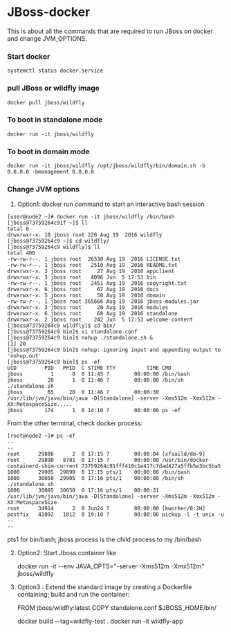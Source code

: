 # JBoss-docker 

This is about all the commands that are required to run JBoss on docker and change JVM_OPTIONS. 

### Start docker #

	systemctl status docker.service

### pull JBoss or wildfly image

	docker pull jboss/wildfly

### To boot in standalone mode

	docker run -it jboss/wildfly

### To boot in domain mode
	
	docker run -it jboss/wildfly /opt/jboss/wildfly/bin/domain.sh -b 0.0.0.0 -bmanagement 0.0.0.0

### Change JVM options 

1. Option1: docker run command to start an interactive bash session 

```
[user@node2 ~]# docker run -it jboss/wildfly /bin/bash
[jboss@73759264c91f ~]$ ll
total 0
drwxrwxr-x. 10 jboss root 220 Aug 19  2016 wildfly
[jboss@73759264c9 ~]$ cd wildfly/
[jboss@73759264c9 wildfly]$ ll
total 400
-rw-rw-r--. 1 jboss root  26530 Aug 19  2016 LICENSE.txt
-rw-rw-r--. 1 jboss root   2510 Aug 19  2016 README.txt
drwxrwxr-x. 3 jboss root     27 Aug 19  2016 appclient
drwxrwxr-x. 3 jboss root   4096 Jun  5 17:53 bin
-rw-rw-r--. 1 jboss root   2451 Aug 19  2016 copyright.txt
drwxrwxr-x. 6 jboss root     67 Aug 19  2016 docs
drwxrwxr-x. 5 jboss root     50 Aug 19  2016 domain
-rw-rw-r--. 1 jboss root 365666 Aug 19  2016 jboss-modules.jar
drwxrwxr-x. 3 jboss root     20 Aug 19  2016 modules
drwxrwxr-x. 6 jboss root     68 Aug 19  2016 standalone
drwxrwxr-x. 2 jboss root    242 Jun  5 17:53 welcome-content
[jboss@73759264c9 wildfly]$ cd bin/
[jboss@73759264c9 bin]$ vi standalone.conf
[jboss@73759264c9 bin]$ nohup ./standalone.sh &
[1] 20
[jboss@73759264c9 bin]$ nohup: ignoring input and appending output to 'nohup.out'
[jboss@73759264c9 bin]$ ps -ef 
UID         PID   PPID  C STIME TTY          TIME CMD
jboss         1      0  0 11:45 ?        00:00:00 /bin/bash
jboss        20      1  0 11:46 ?        00:00:00 /bin/sh ./standalone.sh
jboss        65     20  0 11:46 ?        00:00:30 /usr/lib/jvm/java/bin/java -D[Standalone] -server -Xms512m -Xmx512m -XX:MetaspaceSize.....
jboss       174      1  0 14:10 ?        00:00:00 ps -ef
```

From the other terminal, check docker process: 

```
[root@node2 ~]# ps -ef 
--
--
root      29886      2  0 17:15 ?        00:00:04 [xfsaild/dm-9]
root      29890   8781  0 17:15 ?        00:00:00 /usr/bin/docker-containerd-shim-current 73759264c91fff410c1e417c7dad427a5ffb5e3bc5ba5
1000      29905  29890  0 17:15 pts/1    00:00:00 /bin/bash
1000      30050  29905  0 17:16 pts/1    00:00:00 /bin/sh ./standalone.sh
1000      30095  30050  0 17:16 pts/1    00:00:31 /usr/lib/jvm/java/bin/java -D[Standalone] -server -Xms512m -Xmx512m -XX:MetaspaceSize
root      34914      2  0 Jun24 ?        00:00:00 [kworker/0:2H]
postfix   41092   1812  0 19:10 ?        00:00:00 pickup -l -t unix -u
--
--
```

pts1 for bin/bash; jboss process is the child process to my /bin/bash

2. Option2: Start Jboss container like 

	docker run -it --env JAVA_OPTS="-server -Xms512m -Xmx512m" jboss/wildfly

3. Option3 :  Extend the standard image by creating a Dockerfile containing; build and run the container:

	FROM jboss/wildfly:latest
	COPY standalone.conf $JBOSS_HOME/bin/



    docker build --tag=wildfly-test .
    docker run -it wildfly-app


